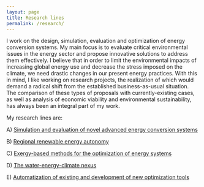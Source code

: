```yaml
---
layout: page
title: Research lines
permalink: /research/
---
```


I work on the design, simulation, evaluation and optimization of energy conversion systems. My main focus is to evaluate critical environmental issues in the energy sector and propose innovative solutions to address them effectively. I believe that in order to limit the environmental impacts of increasing global energy use and decrease the stress imposed on the climate, we need drastic changes in our present energy practices. With this in mind, I like working on research projects, the realization of which would demand a radical shift from the established business-as-usual situation. The comparison of these types of proposals with currently-existing cases, as well as analysis of economic viability and environmental sustainability, has always been an integral part of my work. 

My research lines are:

A) [Simulation and evaluation of novel advanced energy conversion systems](http://fontina-petrakopoulou.github.io/researchlineA/) 

B) [Regional renewable energy autonomy](http://fontina-petrakopoulou.github.io/researchlineB/)

C) [Exergy-based methods for the optimization of energy systems](http://fontina-petrakopoulou.github.io/researchlineC/)

D) [The water-energy-climate nexus](http://fontina-petrakopoulou.github.io/researchlineD/)

E) [Automatization of existing and development of new optimization tools](http://fontina-petrakopoulou.github.io/researchlineE/)
